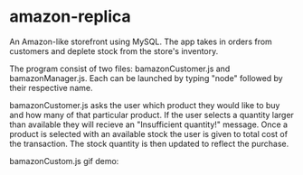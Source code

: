 # amazon-replica
An Amazon-like storefront using  MySQL. The app takes in orders from customers and deplete stock from the store's inventory.

The program consist of two files: bamazonCustomer.js and bamazonManager.js. Each can be launched by typing "node" followed by their respective name.

bamazonCustomer.js asks the user which product they would like to buy and how many of that particular product. If the user selects a quantity larger than available they will recieve an "Insufficient quantity!" message. Once a product is selected with an available stock the user is given to total cost of the transaction. The stock quantity is then updated to reflect the purchase. 

bamazonCustom.js gif demo: